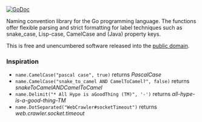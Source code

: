 [![GoDoc](https://godoc.org/github.com/pascaldekloe/name?status.svg)](https://godoc.org/github.com/pascaldekloe/name)

Naming convention library for the Go programming language.
The functions offer flexible parsing and strict formatting for label
techniques such as snake_case, Lisp-case, CamelCase and (Java) property keys.


This is free and unencumbered software released into the
[public domain](http://creativecommons.org/publicdomain/zero/1.0).


### Inspiration

* `name.CamelCase("pascal case", true)` returns *PascalCase*
* `name.CamelCase("snake_to_camel AND CamelToCamel?", false)` returns *snakeToCamelANDCamelToCamel*
* `name.Delimit("* All Hype is aGoodThing (TM)", '-')` returns *all-hype-is-a-good-thing-TM*
* `name.DotSeparated("WebCrawler#socketTimeout")` returns *web.crawler.socket.timeout*
